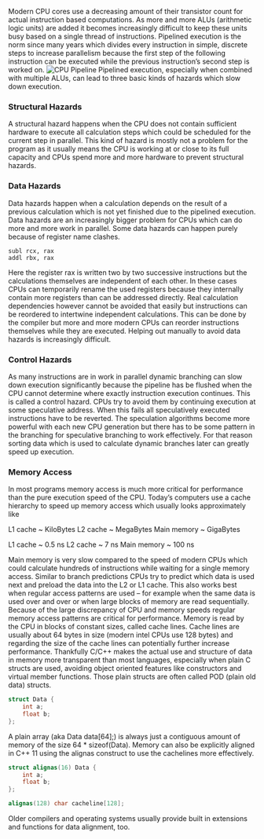 Modern CPU cores use a decreasing amount of their transistor count for actual instruction based computations. As more and more ALUs (arithmetic logic units) are added it becomes increasingly difficult to keep these units busy based on a single thread of instructions. Pipelined execution is the norm since many years which divides every instruction in simple, discrete steps to increase parallelism because the first step of the following instruction can be executed while the previous instruction’s second step is worked on. 
![CPU Pipeline](/wiki/images/pipelined.png)
Pipelined execution, especially when combined with multiple ALUs, can lead to three basic kinds of hazards which slow down execution.

### Structural Hazards
A structural hazard happens when the CPU does not contain sufficient hardware to execute all calculation steps which could be scheduled for the current step in parallel. This kind of hazard is mostly not a problem for the program as it usually means the CPU is working at or close to its full capacity and CPUs spend more and more hardware to prevent structural hazards.

### Data Hazards
Data hazards happen when a calculation depends on the result of a previous calculation which is not yet finished due to the pipelined execution. Data hazards are an increasingly bigger problem for CPUs which can do more and more work in parallel.
Some data hazards can happen purely because of register name clashes.
```
subl rcx, rax
addl rbx, rax
```
Here the register rax is written two by two successive instructions but the calculations themselves are independent of each other. In these cases CPUs can temporarily rename the used registers because they internally contain more registers than can be addressed directly.
Real calculation dependencies however cannot be avoided that easily but instructions can be reordered to intertwine independent calculations. This can be done by the compiler but more and more modern CPUs can reorder instructions themselves while they are executed. Helping out manually to avoid data hazards is increasingly difficult.

### Control Hazards
As many instructions are in work in parallel dynamic branching can slow down execution significantly because the pipeline has be flushed when the CPU cannot determine where exactly instruction execution continues. This is called a control hazard. CPUs try to avoid them by continuing execution at some speculative address. When this fails all speculatively executed instructions have to be reverted. The speculation algorithms become more powerful with each new CPU generation but there has to be some pattern in the branching for speculative branching to work effectively. For that reason sorting data which is used to calculate dynamic branches later can greatly speed up execution.

### Memory Access
In most programs memory access is much more critical for performance than the pure execution speed of the CPU. Today’s computers use a cache hierarchy to speed up memory access which usually looks approximately like

L1 cache ~ KiloBytes
L2 cache ~ MegaBytes
Main memory ~ GigaBytes

L1 cache ~ 0.5 ns
L2 cache ~ 7 ns
Main memory ~ 100 ns

Main memory is very slow compared to the speed of modern CPUs which could calculate hundreds of instructions while waiting for a single memory access. Similar to branch predictions CPUs try to predict which data is used next and preload the data into the L2 or L1 cache. This also works best when regular access patterns are used – for example when the same data is used over and over or when large blocks of memory are read sequentially. Because of the large discrepancy of CPU and memory speeds regular memory access patterns are critical for performance.
Memory is read by the CPU in blocks of constant sizes, called cache lines. Cache lines are usually about 64 bytes in size (modern intel CPUs use 128 bytes) and regarding the size of the cache lines can potentially further increase performance. Thankfully C/C++ makes the actual use and structure of data in memory more transparent than most languages, especially when plain C structs are used, avoiding object oriented features like constructors and virtual member functions. Those plain structs are often called POD (plain old data) structs.
```cpp
struct Data {
	int a;
	float b;
};
```
A plain array (aka Data data[64];) is always just a contiguous amount of memory of the size 64 * sizeof(Data).
Memory can also be explicitly aligned in C++ 11 using the alignas construct to use the cachelines more effectively.
```cpp
struct alignas(16) Data {
	int a;
	float b;
};

alignas(128) char cacheline[128];
```
Older compilers and operating systems usually provide built in extensions and functions for data alignment, too.